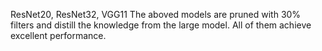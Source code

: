 ResNet20, ResNet32, VGG11
The aboved models are pruned with 30% filters and distill the knowledge from the large model. All of them achieve excellent performance.

